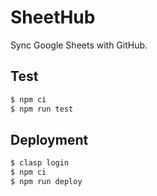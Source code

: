 # SheetHub

Sync Google Sheets with GitHub.

## Test

```sh
$ npm ci
$ npm run test
```

## Deployment

```sh
$ clasp login
$ npm ci
$ npm run deploy
```
